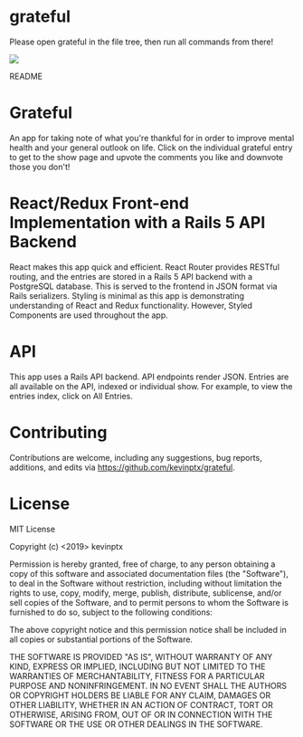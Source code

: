 # grateful

Please open grateful in the file tree, then run all commands from there!

![](grateful.gif)

README

# Grateful

An app for taking note of what you're thankful for in order to improve mental health and your general outlook on life. Click on the individual grateful entry to get to the show page and upvote the comments you like and downvote those you don't!

# React/Redux Front-end Implementation with a Rails 5 API Backend

React makes this app quick and efficient. React Router provides RESTful routing, and the entries are stored in a Rails 5 API backend with a PostgreSQL database. This is served to the frontend in JSON format via Rails serializers. Styling is minimal as this app is demonstrating understanding of React and Redux functionality. However, Styled Components are used throughout the app.

# API

This app uses a Rails API backend. API endpoints render JSON. Entries are all available on the API, indexed or individual show. For example, to view the entries index, click on All Entries.

# Contributing

Contributions are welcome, including any suggestions, bug reports, additions, and edits via https://github.com/kevinptx/grateful.

# License

MIT License

Copyright (c) <2019> kevinptx

Permission is hereby granted, free of charge, to any person obtaining a copy of this software and associated documentation files (the "Software"), to deal in the Software without restriction, including without limitation the rights to use, copy, modify, merge, publish, distribute, sublicense, and/or sell copies of the Software, and to permit persons to whom the Software is furnished to do so, subject to the following conditions:

The above copyright notice and this permission notice shall be included in all copies or substantial portions of the Software.

THE SOFTWARE IS PROVIDED "AS IS", WITHOUT WARRANTY OF ANY KIND, EXPRESS OR IMPLIED, INCLUDING BUT NOT LIMITED TO THE WARRANTIES OF MERCHANTABILITY, FITNESS FOR A PARTICULAR PURPOSE AND NONINFRINGEMENT. IN NO EVENT SHALL THE AUTHORS OR COPYRIGHT HOLDERS BE LIABLE FOR ANY CLAIM, DAMAGES OR OTHER LIABILITY, WHETHER IN AN ACTION OF CONTRACT, TORT OR OTHERWISE, ARISING FROM, OUT OF OR IN CONNECTION WITH THE SOFTWARE OR THE USE OR OTHER DEALINGS IN THE SOFTWARE.
